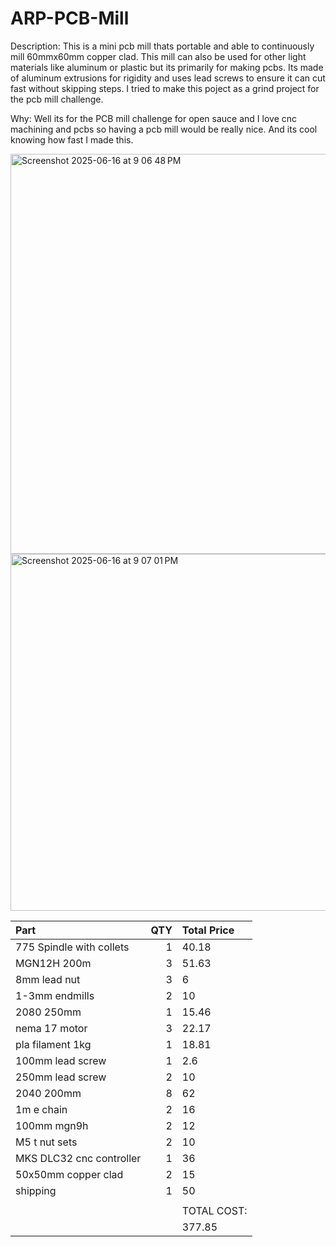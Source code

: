 # ARP-PCB-Mill

Description:
This is a mini pcb mill thats portable and able to continuously mill 60mmx60mm copper clad. This mill can also be used for other light materials like aluminum or plastic but its primarily for making pcbs. Its made of aluminum extrusions for rigidity and uses lead screws to ensure it can cut fast without skipping steps. I tried to make this poject as a grind project for the pcb mill challenge.

Why:
Well its for the PCB mill challenge for open sauce and I love cnc machining and pcbs so having a pcb mill would be really nice. And its cool knowing how fast I made this.


<img width="640" alt="Screenshot 2025-06-16 at 9 06 48 PM" src="https://github.com/user-attachments/assets/2bc95d90-fbb0-4650-8d1e-71b71527f047" />
<img width="571" alt="Screenshot 2025-06-16 at 9 07 01 PM" src="https://github.com/user-attachments/assets/bdf6ec7a-0ce2-4a06-a658-c9d0303477f7" />

| Part                     |   QTY | Total Price    |
|:-------------------------|------:|:---------------|
| 775 Spindle with collets |     1 | 40.18          |
| MGN12H 200m              |     3 | 51.63          |
| 8mm lead nut             |     3 | 6              |
| 1-3mm endmills           |     2 | 10             |
| 2080 250mm               |     1 | 15.46          |
| nema 17 motor            |     3 | 22.17          |
| pla filament 1kg         |     1 | 18.81          |
| 100mm lead screw         |     1 | 2.6            |
| 250mm lead screw         |     2 | 10             |
| 2040 200mm               |     8 | 62             |
| 1m e chain               |     2 | 16             |
| 100mm mgn9h              |     2 | 12             |
| M5 t nut sets            |     2 | 10             |
| MKS DLC32 cnc controller |     1 | 36             |
| 50x50mm copper clad      |     2 | 15             |
| shipping                 |     1 | 50             |
|                          |       |                |
|                          |       | TOTAL COST:    |
|                          |       | 377.85         |

